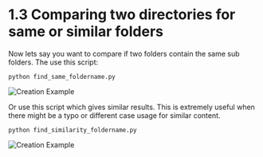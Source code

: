 # 1.3 Comparing two directories for same or similar folders

Now lets say you want to compare if two folders contain the same sub folders. The use this script:
```
python find_same_foldername.py
```
<img src="https://github.com/reun100e/Handy-Scripts/assets/47780896/5c79f158-afcb-4551-9fcc-b6e2c5108f5a" alt="Creation Example" width="auto" height="auto">

Or use this script which gives similar results. This is extremely useful when there might be a typo or different case usage for similar content.
```
python find_similarity_foldername.py
```

<img src="https://github.com/reun100e/Handy-Scripts/assets/47780896/24edc035-c87d-4cf7-944a-e0118e625e45" alt="Creation Example" width="auto" height="auto">
